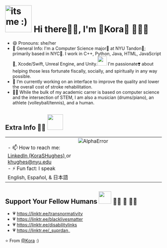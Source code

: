 <!--  hi <3  -->
# <img src="https://d1fdloi71mui9q.cloudfront.net/wjwQrPRSKqYI76M4yDZy_6fS6WckPmMvMvH6D" width=85 height=87 alt="its me :)"> Hi there👋🏽, I'm 🌸Kora🌸 👩🏽‍💻  
  - 😄 Pronouns: she/her
  - 💬 General Info: I'm a Computer Science major🧠 at NYU Tandon💜; primarily based in NYC🌃. I work in C++, Python, Java, HTML, JavaScript📝, Xcode/Swift, Unreal Engine, and Unity.<img src="https://media.giphy.com/media/WUlplcMpOCEmTGBtBW/giphy.gif" width="30">  I'm passionate❣️ about helping those less fortunate fiscally, socially, and spiritually in any way possible. 
  - 🔭 I’m currently working on an interface to improve the quality and lower the overall cost of stroke rehabilitation.
  - ✍🏽 While the bulk of my academic carrer is based on computer science and the intersection of STEM, I am also a musician (drums/piano), an athlete (volleyball/tennis), and a human.
  
## Extra Info 💁🏽 <img src="https://media.giphy.com/media/VgCDAzcKvsR6OM0uWg/giphy.gif" width="50">
  <table><tr><td valign="top" width="45%">
    <br> - 📫 How to reach me: <a href = "linkedin.com/in/korashughes/"> LinkedIn (KoraSHughes) <a/> or <a href="http://malito:khughes@nyu.edu"> khughes@nyu.edu </a></br>
    - ⚡ Fun fact: I speak English, Español, & 日本語
  </td><td valign="top" width="55%">
    <img src="https://github-readme-stats.vercel.app/api?username=AlphaError&show_icons=true" alt="AlphaError" />
  </td></tr></table>

## Support Your Fellow Humans <img src="https://media.giphy.com/media/LnQjpWaON8nhr21vNW/giphy.gif" width="40"> 🏳️‍🌈 🤎 🏳️‍⚧️
  - 💗 https://linktr.ee/transnormativity
  - 💗 https://linktr.ee/blacklivesmatter
  - 💗 https://linktr.ee/disabilitylinks
  - 💗 https://linktr.ee/_suprdan_

⭐️ From [@Kora](https://github.com/AlphaError) :)
